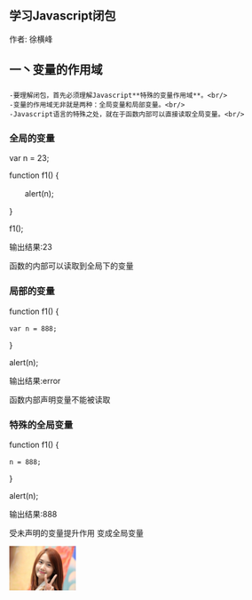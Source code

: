 学习Javascript闭包
--------------------------------------------------------------

作者: 徐横峰

一丶变量的作用域
---------------------------------------------------------------

### 
	-要理解闭包，首先必须理解Javascript**特殊的变量作用域**。<br/>  
	-变量的作用域无非就是两种：全局变量和局部变量。<br/>
	-Javascript语言的特殊之处，就在于函数内部可以直接读取全局变量。<br/>

### 全局的变量

var n = 23;           
      
function f1() {       
      
　　alert(n);         
     
}                     

f1();                  

输出结果:23              

函数的内部可以读取到全局下的变量  



### 局部的变量

function f1() {            

	var n = 888;           
	
}

alert(n);  

输出结果:error           

函数内部声明变量不能被读取  




### 特殊的全局变量   

function f1() {     

	n = 888;           
	
}

alert(n);  

输出结果:888

受未声明的变量提升作用  变成全局变量


<img src="/Assets/yuner.jpg" height="80"/>  